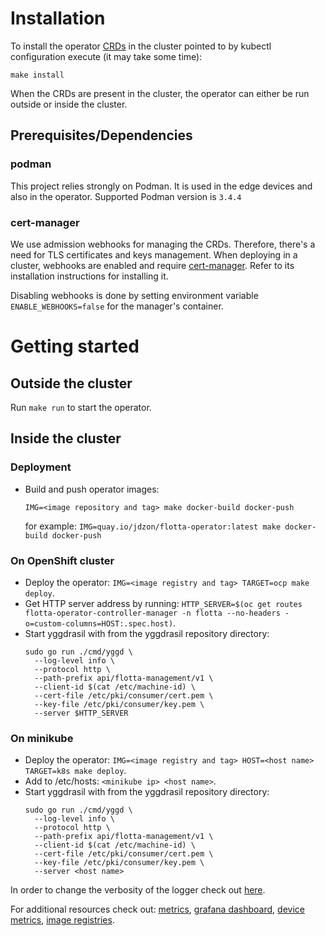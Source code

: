 # Installation
 To install the operator [CRDs](docs/design/crds.md) in the cluster pointed to by kubectl configuration execute (it may take some time):

`make install`

When the CRDs are present in the cluster, the operator can either be run outside or inside the cluster.

## Prerequisites/Dependencies
### podman
This project relies strongly on Podman. It is used in the edge devices and also in the operator.
Supported Podman version is `3.4.4`

### cert-manager
We use admission webhooks for managing the CRDs. Therefore, there's a need for TLS certificates and keys management.
When deploying in a cluster, webhooks are enabled and require [cert-manager](https://cert-manager.io/). Refer to its installation instructions for installing it.

Disabling webhooks is done by setting environment variable `ENABLE_WEBHOOKS=false` for the manager's container.

# Getting started
## Outside the cluster
Run `make run` to start the operator.

## Inside the cluster
### Deployment
 - Build and push operator images:
   
   `IMG=<image repository and tag> make docker-build docker-push` 
   
   for example: `IMG=quay.io/jdzon/flotta-operator:latest make docker-build docker-push`
 
### On OpenShift cluster
- Deploy the operator: `IMG=<image registry and tag> TARGET=ocp make deploy`.
- Get HTTP server address by running: `HTTP_SERVER=$(oc get routes flotta-operator-controller-manager -n flotta --no-headers -o=custom-columns=HOST:.spec.host)`.
- Start yggdrasil with from the yggdrasil repository directory: 
   ```
   sudo go run ./cmd/yggd \
     --log-level info \
     --protocol http \
     --path-prefix api/flotta-management/v1 \
     --client-id $(cat /etc/machine-id) \
     --cert-file /etc/pki/consumer/cert.pem \
     --key-file /etc/pki/consumer/key.pem \
     --server $HTTP_SERVER
   ```

### On minikube
- Deploy the operator: `IMG=<image registry and tag> HOST=<host name> TARGET=k8s make deploy`.
- Add to /etc/hosts: `<minikube ip> <host name>`.
- Start yggdrasil with from the yggdrasil repository directory:
   ```
   sudo go run ./cmd/yggd \
     --log-level info \
     --protocol http \
     --path-prefix api/flotta-management/v1 \
     --client-id $(cat /etc/machine-id) \
     --cert-file /etc/pki/consumer/cert.pem \
     --key-file /etc/pki/consumer/key.pem \
     --server <host name>
   ```

In order to change the verbosity of the logger check out [here](docs/user-guide/logger.md).

For additional resources check out: [metrics](docs/metrics/metrics.md), [grafana dashboard](docs/metrics/grafana.md), [device metrics](docs/user-guide/device-metrics.md), [image registries](docs/user-guide/image-registries-auth.md).
